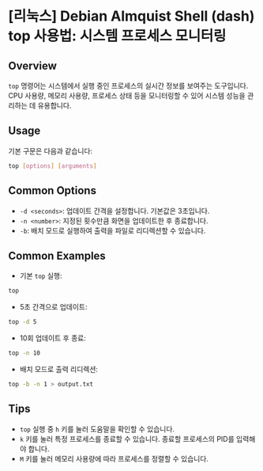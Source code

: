 # [리눅스] Debian Almquist Shell (dash) top 사용법: 시스템 프로세스 모니터링

## Overview
`top` 명령어는 시스템에서 실행 중인 프로세스의 실시간 정보를 보여주는 도구입니다. CPU 사용량, 메모리 사용량, 프로세스 상태 등을 모니터링할 수 있어 시스템 성능을 관리하는 데 유용합니다.

## Usage
기본 구문은 다음과 같습니다:
```bash
top [options] [arguments]
```

## Common Options
- `-d <seconds>`: 업데이트 간격을 설정합니다. 기본값은 3초입니다.
- `-n <number>`: 지정된 횟수만큼 화면을 업데이트한 후 종료합니다.
- `-b`: 배치 모드로 실행하여 출력을 파일로 리디렉션할 수 있습니다.

## Common Examples
- 기본 `top` 실행:
```bash
top
```

- 5초 간격으로 업데이트:
```bash
top -d 5
```

- 10회 업데이트 후 종료:
```bash
top -n 10
```

- 배치 모드로 출력 리디렉션:
```bash
top -b -n 1 > output.txt
```

## Tips
- `top` 실행 중 `h` 키를 눌러 도움말을 확인할 수 있습니다.
- `k` 키를 눌러 특정 프로세스를 종료할 수 있습니다. 종료할 프로세스의 PID를 입력해야 합니다.
- `M` 키를 눌러 메모리 사용량에 따라 프로세스를 정렬할 수 있습니다.